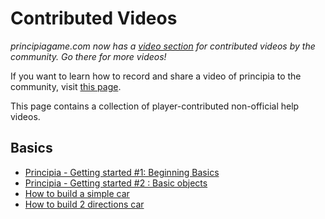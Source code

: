 # Contributed Videos
*principiagame.com now has a [video section](http://principiagame.com/videos) for contributed videos by the community. Go there for more videos!*

If you want to learn how to record and share a video of principia to the community, visit [this page](Video_Recording).

This page contains a collection of player-contributed non-official help videos.

## Basics
* [Principia - Getting started #1: Beginning Basics](http://www.youtube.com/watch?v=ZvHcswGX6u8)
* [Principia - Getting started #2 : Basic objects](http://www.youtube.com/watch?v=uu59s7qhxho)
* [How to build a simple car](http://www.youtube.com/watch?v=3rTP0CTavM4)
* [How to build 2 directions car](http://www.youtube.com/watch?v=QvnI9JlvxPE)